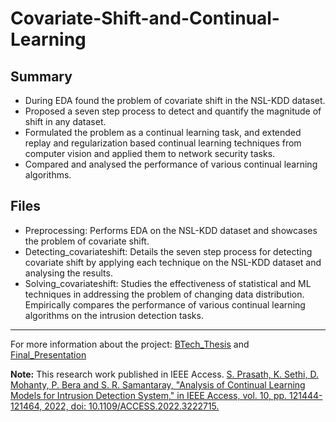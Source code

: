 # Covariate-Shift-and-Continual-Learning

## Summary
- During EDA found the problem of covariate shift in the NSL-KDD dataset. 
- Proposed a seven step process to detect and quantify the magnitude of shift in any dataset. 
- Formulated the problem as a continual learning task, and extended replay and regularization based continual learning techniques from computer vision and applied them to network security tasks. 
- Compared and analysed the performance of various continual learning algorithms. 

## Files
- Preprocessing: Performs EDA on the NSL-KDD dataset and showcases the problem of covariate shift. 
- Detecting_covariateshift: Details the seven step process for detecting covariate shift by applying each technique on the NSL-KDD dataset and analysing the results. 
- Solving_covariateshift: Studies the effectiveness of statistical and ML techniques in addressing the problem of changing data distribution. Empirically compares the performance of various continual learning algorithms on the intrusion detection tasks. 

***

For more information about the project: [BTech_Thesis](./BTech_Thesis.pdf) and [Final_Presentation](./Final_Presentation.pdf)

**Note:** This research work published in IEEE Access. [S. Prasath, K. Sethi, D. Mohanty, P. Bera and S. R. Samantaray, "Analysis of Continual Learning Models for Intrusion Detection System," in IEEE Access, vol. 10, pp. 121444-121464, 2022, doi: 10.1109/ACCESS.2022.3222715.](https://ieeexplore.ieee.org/document/9953983)
